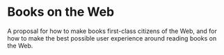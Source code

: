 # Books on the Web

A proposal for how to make books first-class citizens of the Web, and for how
to make the best possible user experience around reading books on the Web.
